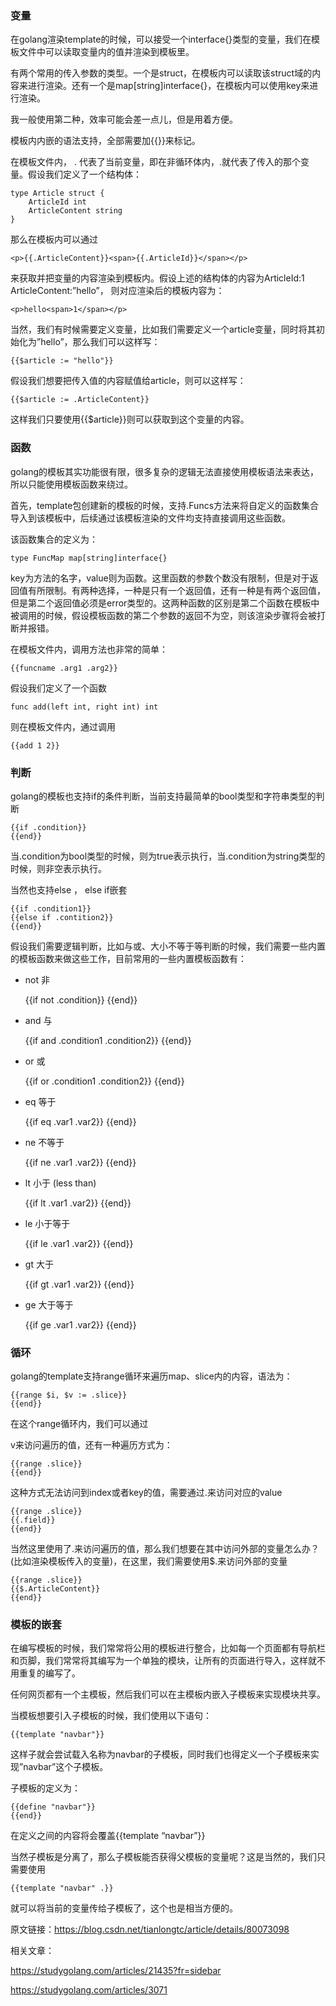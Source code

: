### 变量

在golang渲染template的时候，可以接受一个interface{}类型的变量，我们在模板文件中可以读取变量内的值并渲染到模板里。

有两个常用的传入参数的类型。一个是struct，在模板内可以读取该struct域的内容来进行渲染。还有一个是map[string]interface{}，在模板内可以使用key来进行渲染。

我一般使用第二种，效率可能会差一点儿，但是用着方便。

模板内内嵌的语法支持，全部需要加{{}}来标记。

在模板文件内， . 代表了当前变量，即在非循环体内，.就代表了传入的那个变量。假设我们定义了一个结构体：

```
type Article struct {
    ArticleId int
    ArticleContent string
}
```

那么在模板内可以通过

```
<p>{{.ArticleContent}}<span>{{.ArticleId}}</span></p>
```

来获取并把变量的内容渲染到模板内。假设上述的结构体的内容为ArticleId:1 ArticleContent:”hello”， 则对应渲染后的模板内容为：

```
<p>hello<span>1</span></p>
```

当然，我们有时候需要定义变量，比如我们需要定义一个article变量，同时将其初始化为”hello”，那么我们可以这样写：

```
{{$article := "hello"}}
```

假设我们想要把传入值的内容赋值给article，则可以这样写：

```
{{$article := .ArticleContent}}
```

这样我们只要使用{{$article}}则可以获取到这个变量的内容。

### 函数

golang的模板其实功能很有限，很多复杂的逻辑无法直接使用模板语法来表达，所以只能使用模板函数来绕过。

首先，template包创建新的模板的时候，支持.Funcs方法来将自定义的函数集合导入到该模板中，后续通过该模板渲染的文件均支持直接调用这些函数。

该函数集合的定义为：

```
type FuncMap map[string]interface{}
```

key为方法的名字，value则为函数。这里函数的参数个数没有限制，但是对于返回值有所限制。有两种选择，一种是只有一个返回值，还有一种是有两个返回值，但是第二个返回值必须是error类型的。这两种函数的区别是第二个函数在模板中被调用的时候，假设模板函数的第二个参数的返回不为空，则该渲染步骤将会被打断并报错。

在模板文件内，调用方法也非常的简单：

```
{{funcname .arg1 .arg2}}
```

假设我们定义了一个函数

```
func add(left int, right int) int
```

则在模板文件内，通过调用

```
{{add 1 2}}
```

### 判断

golang的模板也支持if的条件判断，当前支持最简单的bool类型和字符串类型的判断

```
{{if .condition}}
{{end}}
```

当.condition为bool类型的时候，则为true表示执行，当.condition为string类型的时候，则非空表示执行。

当然也支持else ， else if嵌套

```
{{if .condition1}}
{{else if .contition2}}
{{end}}
```

假设我们需要逻辑判断，比如与或、大小不等于等判断的时候，我们需要一些内置的模板函数来做这些工作，目前常用的一些内置模板函数有：

- not 非

  {{if not .condition}}
  {{end}}

- and 与

  {{if and .condition1 .condition2}}
  {{end}}

- or 或

  {{if or .condition1 .condition2}}
  {{end}}

- eq 等于

  {{if eq .var1 .var2}}
  {{end}}

- ne 不等于

  {{if ne .var1 .var2}}
  {{end}}

- lt 小于 (less than)

  {{if lt .var1 .var2}}
  {{end}}

- le 小于等于

  {{if le .var1 .var2}}
  {{end}}

- gt 大于

  {{if gt .var1 .var2}}
  {{end}}

- ge 大于等于

  {{if ge .var1 .var2}}
  {{end}}

### 循环

golang的template支持range循环来遍历map、slice内的内容，语法为：

```
{{range $i, $v := .slice}}
{{end}}
```

在这个range循环内，我们可以通过

v来访问遍历的值，还有一种遍历方式为：

```
{{range .slice}}
{{end}}
```

这种方式无法访问到index或者key的值，需要通过.来访问对应的value

```
{{range .slice}}
{{.field}}
{{end}}
```

当然这里使用了.来访问遍历的值，那么我们想要在其中访问外部的变量怎么办？(比如渲染模板传入的变量)，在这里，我们需要使用$.来访问外部的变量

```
{{range .slice}}
{{$.ArticleContent}}
{{end}}
```

### 模板的嵌套

在编写模板的时候，我们常常将公用的模板进行整合，比如每一个页面都有导航栏和页脚，我们常常将其编写为一个单独的模块，让所有的页面进行导入，这样就不用重复的编写了。

任何网页都有一个主模板，然后我们可以在主模板内嵌入子模板来实现模块共享。

当模板想要引入子模板的时候，我们使用以下语句：

```
{{template "navbar"}}
```

这样子就会尝试载入名称为navbar的子模板，同时我们也得定义一个子模板来实现”navbar”这个子模板。

子模板的定义为：

```
{{define "navbar"}}
{{end}}
```

在定义之间的内容将会覆盖{{template “navbar”}}

当然子模板是分离了，那么子模板能否获得父模板的变量呢？这是当然的，我们只需要使用

```
{{template "navbar" .}}
```

就可以将当前的变量传给子模板了，这个也是相当方便的。

原文链接：https://blog.csdn.net/tianlongtc/article/details/80073098



相关文章：

https://studygolang.com/articles/21435?fr=sidebar

https://studygolang.com/articles/3071